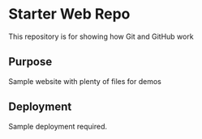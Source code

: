 # Starter Web Repo

This repository is for showing how Git and GitHub work

## Purpose

Sample website with plenty of files for demos

## Deployment

Sample deployment required.
